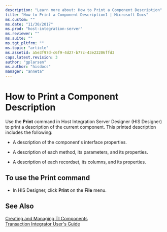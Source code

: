 ```yaml
---
description: "Learn more about: How to Print a Component Description"
title: "How to Print a Component Description1 | Microsoft Docs"
ms.custom: ""
ms.date: "11/30/2017"
ms.prod: "host-integration-server"
ms.reviewer: ""
ms.suite: ""
ms.tgt_pltfrm: ""
ms.topic: "article"
ms.assetid: a5e3f97d-c6f9-4d27-b77c-43e23206ffd3
caps.latest.revision: 3
author: "gplarsen"
ms.author: "hisdocs"
manager: "anneta"
---
```

# How to Print a Component Description
Use the **Print** command in Host Integration Server Designer (HIS Designer) to print a description of the current component. This printed description includes the following:  
  
-   A description of the component's interface properties.  
  
-   A description of each method, its parameters, and its properties.  
  
-   A description of each recordset, its columns, and its properties.  
  
## To use the Print command  
  
-   In HIS Designer, click **Print** on the **File** menu.  
  
## See Also  
 [Creating and Managing TI Components](../core/creating-and-managing-ti-components2.md)   
 [Transaction Integrator User's Guide](../core/transaction-integrator-user-s-guide2.md)
